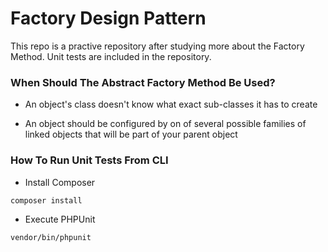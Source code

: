 # Factory Design Pattern
This repo is a practive repository after studying more about the Factory Method. Unit tests are included in the repository.

### When Should The Abstract Factory Method Be Used?
* An object's class doesn't know what exact sub-classes it has to create

* An object should be configured by on of several possible families of linked objects that will be part of your parent object

### How To Run Unit Tests From CLI
* Install Composer

```
composer install
```

* Execute PHPUnit

```
vendor/bin/phpunit
```